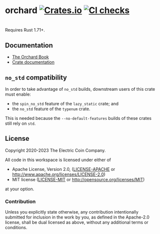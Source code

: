 # orchard [![Crates.io](https://img.shields.io/crates/v/orchard.svg)](https://crates.io/crates/orchard) [![CI checks](https://github.com/QED-it/orchard/actions/workflows/ci.yml/badge.svg?branch=zsa1)](https://github.com/QED-it/orchard/actions/workflows/ci.yml)
#

Requires Rust 1.71+.

## Documentation

- [The Orchard Book](https://zcash.github.io/orchard/)
- [Crate documentation](https://docs.rs/orchard)

## `no_std` compatibility

In order to take advantage of `no_std` builds, downstream users of this crate
must enable:

* the `spin_no_std` feature of the `lazy_static` crate; and
* the `no_std` feature of the `typenum` crate.

This is needed because the `--no-default-features` builds of these crates still
rely on `std`.

## License

Copyright 2020-2023 The Electric Coin Company.

All code in this workspace is licensed under either of

 * Apache License, Version 2.0, ([LICENSE-APACHE](LICENSE-APACHE) or http://www.apache.org/licenses/LICENSE-2.0)
 * MIT license ([LICENSE-MIT](LICENSE-MIT) or http://opensource.org/licenses/MIT)

at your option.

### Contribution

Unless you explicitly state otherwise, any contribution intentionally
submitted for inclusion in the work by you, as defined in the Apache-2.0
license, shall be dual licensed as above, without any additional terms or
conditions.
